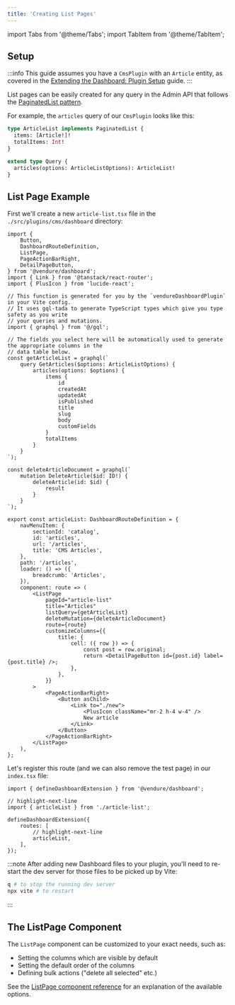 ```yaml
---
title: 'Creating List Pages'
---
```


import Tabs from '@theme/Tabs';
import TabItem from '@theme/TabItem';

## Setup

:::info
This guide assumes you have a `CmsPlugin` with an `Article` entity, as covered in the [Extending the Dashboard: Plugin Setup](/guides/extending-the-dashboard/extending-overview/#plugin-setup) guide.
:::

List pages can be easily created for any query in the Admin API that follows the [PaginatedList pattern](/guides/how-to/paginated-list/).

For example, the `articles` query of our `CmsPlugin` looks like this:

```graphql
type ArticleList implements PaginatedList {
  items: [Article!]!
  totalItems: Int!
}

extend type Query {
  articles(options: ArticleListOptions): ArticleList!
}
```

## List Page Example

First we'll create a new `article-list.tsx` file in the `./src/plugins/cms/dashboard` directory:

```tsx title="src/plugins/cms/dashboard/article-list.tsx"
import {
    Button,
    DashboardRouteDefinition,
    ListPage,
    PageActionBarRight,
    DetailPageButton,
} from '@vendure/dashboard';
import { Link } from '@tanstack/react-router';
import { PlusIcon } from 'lucide-react';

// This function is generated for you by the `vendureDashboardPlugin` in your Vite config.
// It uses gql-tada to generate TypeScript types which give you type safety as you write
// your queries and mutations.
import { graphql } from '@/gql';

// The fields you select here will be automatically used to generate the appropriate columns in the
// data table below.
const getArticleList = graphql(`
    query GetArticles($options: ArticleListOptions) {
        articles(options: $options) {
            items {
                id
                createdAt
                updatedAt
                isPublished
                title
                slug
                body
                customFields
            }
            totalItems
        }
    }
`);

const deleteArticleDocument = graphql(`
    mutation DeleteArticle($id: ID!) {
        deleteArticle(id: $id) {
            result
        }
    }
`);

export const articleList: DashboardRouteDefinition = {
    navMenuItem: {
        sectionId: 'catalog',
        id: 'articles',
        url: '/articles',
        title: 'CMS Articles',
    },
    path: '/articles',
    loader: () => ({
        breadcrumb: 'Articles',
    }),
    component: route => (
        <ListPage
            pageId="article-list"
            title="Articles"
            listQuery={getArticleList}
            deleteMutation={deleteArticleDocument}
            route={route}
            customizeColumns={{
                title: {
                    cell: ({ row }) => {
                        const post = row.original;
                        return <DetailPageButton id={post.id} label={post.title} />;
                    },
                },
            }}
        >
            <PageActionBarRight>
                <Button asChild>
                    <Link to="./new">
                        <PlusIcon className="mr-2 h-4 w-4" />
                        New article
                    </Link>
                </Button>
            </PageActionBarRight>
        </ListPage>
    ),
};
```

Let's register this route (and we can also remove the test page) in our `index.tsx` file:

```tsx title="src/plugins/cms/dashboard/index.tsx"
import { defineDashboardExtension } from '@vendure/dashboard';

// highlight-next-line
import { articleList } from './article-list';

defineDashboardExtension({
    routes: [
        // highlight-next-line
        articleList,
    ],
});
```

:::note
After adding new Dashboard files to your plugin, you'll need to re-start the dev server for those
files to be picked up by Vite:

```bash
q # to stop the running dev server
npx vite # to restart
```
:::

## The ListPage Component

The `ListPage` component can be customized to your exact needs, such as:

- Setting the columns which are visible by default
- Setting the default order of the columns
- Defining bulk actions ("delete all selected" etc.)

See the [ListPage component reference](/reference/dashboard/list-views/list-page) for an explanation of the available options.
